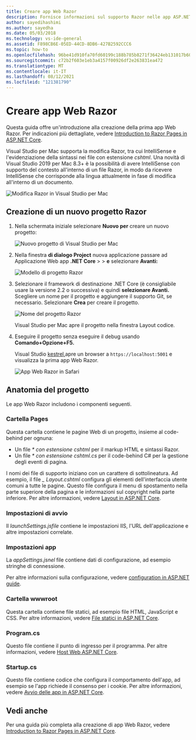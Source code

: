 ```yaml
---
title: Creare app Web Razor
description: Fornisce informazioni sul supporto Razor nelle app ASP.NET Core in Visual Studio per Mac.
author: sayedihashimi
ms.author: sayedha
ms.date: 05/03/2018
ms.technology: vs-ide-general
ms.assetid: F898CB6E-05ED-44CD-8DB6-427B2592CCC6
ms.topic: how-to
ms.openlocfilehash: 96be41d910fa70fd60199c188b785b8271f36424eb131017b6037559e6256a78
ms.sourcegitcommit: c72b2f603e1eb3a4157f00926df2e263831ea472
ms.translationtype: MT
ms.contentlocale: it-IT
ms.lasthandoff: 08/12/2021
ms.locfileid: "121381790"
---
```

# <a name="create-razor-web-apps"></a>Creare app Web Razor

Questa guida offre un'introduzione alla creazione della prima app Web Razor. Per indicazioni più dettagliate, vedere [Introduction to Razor Pages in ASP.NET Core](/aspnet/core/razor-pages/index).

Visual Studio per Mac supporta la modifica Razor, tra cui IntelliSense e l'evidenziazione della sintassi nei file con estensione *cshtml*. Una novità di Visual Studio 2019 per Mac 8.3+ è la possibilità di avere IntelliSense con supporto del contesto all'interno di un file Razor, in modo da ricevere IntelliSense che corrisponde alla lingua attualmente in fase di modifica all'interno di un documento.

![Modifica Razor in Visual Studio per Mac](media/razor-2019.png)

## <a name="creating-a-new-razor-project"></a>Creazione di un nuovo progetto Razor

1. Nella schermata iniziale selezionare **Nuovo per** creare un nuovo progetto:

   ![Nuovo progetto di Visual Studio per Mac](media/razor-new.png)
1. Nella finestra **di dialogo Project** nuova applicazione passare ad Applicazione Web app **.NET Core**  >    >  **e** selezionare **Avanti:**

   ![Modello di progetto Razor](media/razor-new-project1.png)
1. Selezionare il framework di destinazione .NET Core (è consigliabile usare la versione 2.2 o successiva) e quindi **selezionare Avanti.** Scegliere un nome per il progetto e aggiungere il supporto Git, se necessario. Selezionare **Crea** per creare il progetto.

   ![Nome del progetto Razor](media/razor-new-project2.png)

   Visual Studio per Mac apre il progetto nella finestra Layout codice.
1. Eseguire il progetto senza eseguire il debug usando **Comando+Opzione+F5.**

   Visual Studio [kestrel,](/aspnet/core/fundamentals/servers/kestrel)apre un browser a `https://localhost:5001` e visualizza la prima app Web Razor.

   ![App Web Razor in Safari](media/razor-webapp.png)

## <a name="project-anatomy"></a>Anatomia del progetto

Le app Web Razor includono i componenti seguenti.

### <a name="pages-folder"></a>Cartella Pages

Questa cartella contiene le pagine Web di un progetto, insieme al code-behind per ognuna:
- Un file *\* con estensione cshtml* per il markup HTML e sintassi Razor.
- Un file *\* con estensione cshtml.cs* per il code-behind C# per la gestione degli eventi di pagina.

I nomi dei file di supporto iniziano con un carattere di sottolineatura. Ad esempio, il file *\_ Layout.cshtml* configura gli elementi dell'interfaccia utente comuni a tutte le pagine. Questo file configura il menu di spostamento nella parte superiore della pagina e le informazioni sul copyright nella parte inferiore. Per altre informazioni, vedere [Layout in ASP.NET Core](/aspnet/core/mvc/views/layout).

### <a name="launch-settings"></a>Impostazioni di avvio

Il *launchSettings.jsfile* contiene le impostazioni IIS, l'URL dell'applicazione e altre impostazioni correlate.

### <a name="app-settings"></a>Impostazioni app

La *appSettings.jsnel* file contiene dati di configurazione, ad esempio stringhe di connessione.

Per altre informazioni sulla configurazione, vedere [configuration in ASP.NET guide](/aspnet/core/fundamentals/configuration/index).

### <a name="wwwroot-folder"></a>Cartella wwwroot

Questa cartella contiene file statici, ad esempio file HTML, JavaScript e CSS. Per altre informazioni, vedere [File statici in ASP.NET Core](/aspnet/core/fundamentals/static-files).

### <a name="programcs"></a>Program.cs

Questo file contiene il punto di ingresso per il programma. Per altre informazioni, vedere [Host Web ASP.NET Core](/aspnet/core/fundamentals/host/web-host).

### <a name="startupcs"></a>Startup.cs

Questo file contiene codice che configura il comportamento dell'app, ad esempio se l'app richiede il consenso per i cookie. Per altre informazioni, vedere [Avvio delle app in ASP.NET Core](/aspnet/core/fundamentals/startup).

## <a name="see-also"></a>Vedi anche

Per una guida più completa alla creazione di app Web Razor, vedere [Introduction to Razor Pages in ASP.NET Core](/aspnet/core/razor-pages/index).
